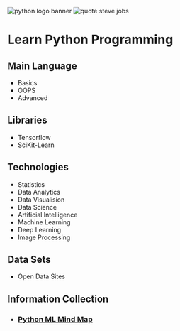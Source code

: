 ![python logo banner](https://user-images.githubusercontent.com/2780145/34919838-1718c52a-f98f-11e7-864f-861ae749b1aa.png)
![quote steve jobs](https://user-images.githubusercontent.com/2780145/34920375-c5d08992-f997-11e7-8ffb-3e35417f707d.png)

# Learn Python Programming

## Main Language
- Basics
- OOPS
- Advanced

## Libraries
- Tensorflow 
- SciKit-Learn

## Technologies
- Statistics
- Data Analytics
- Data Visualision
- Data Science
- Artificial Intelligence 
- Machine Learning 
- Deep Learning
- Image Processing 

## Data Sets
- Open Data Sites

## Information Collection
- ### [Python ML Mind Map](_moreReadMe/python_ml_mind_map)
